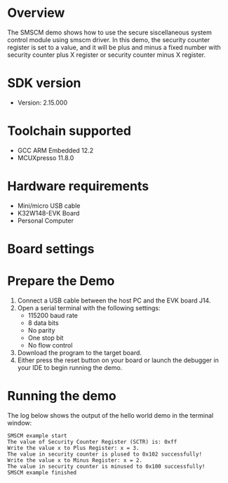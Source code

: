 Overview
========
The SMSCM demo shows how to use the secure siscellaneous system control module using smscm driver. 
In this demo, the security counter register is set to a value, and it will be plus and minus a fixed number with
security counter plus X register or security counter minus X register.

SDK version
===========
- Version: 2.15.000

Toolchain supported
===================
- GCC ARM Embedded  12.2
- MCUXpresso  11.8.0

Hardware requirements
=====================
- Mini/micro USB cable
- K32W148-EVK Board
- Personal Computer

Board settings
==============

Prepare the Demo
================
1.  Connect a USB cable between the host PC and the EVK board J14.
2.  Open a serial terminal with the following settings:
    - 115200 baud rate
    - 8 data bits
    - No parity
    - One stop bit
    - No flow control
3.  Download the program to the target board.
4.  Either press the reset button on your board or launch the debugger in your IDE to begin running the demo.

Running the demo
================
The log below shows the output of the hello world demo in the terminal window:
~~~~~~~~~~~~~~~~~~~~~~~~~~~~~~~~~~~
SMSCM example start
The value of Security Counter Register (SCTR) is: 0xff
Write the value x to Plus Register: x = 3.
The value in security counter is plused to 0x102 successfully!
Write the value x to Minus Register: x = 2.
The value in security counter is minused to 0x100 successfully!
SMSCM example finished

~~~~~~~~~~~~~~~~~~~~~~~~~~~~~~~~~~~
